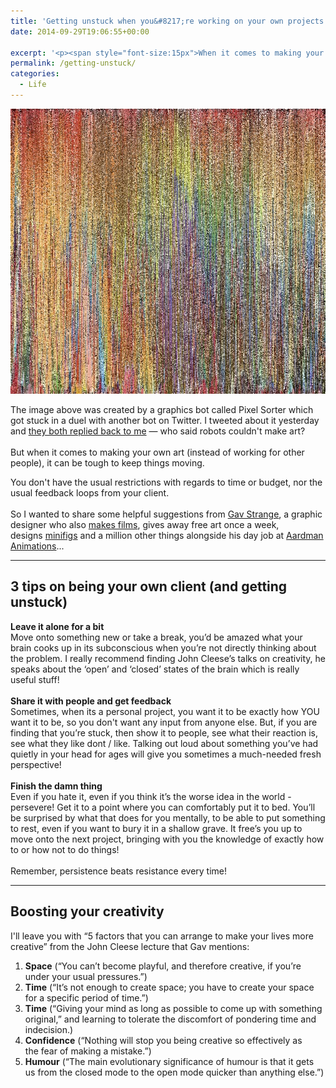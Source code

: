 ```yaml
---
title: 'Getting unstuck when you&#8217;re working on your own projects'
date: 2014-09-29T19:06:55+00:00

excerpt: '<p><span style="font-size:15px">When it comes to making your own art (instead of working for other people), it can be tough to keep things moving...</span></p>'layout: post
permalink: /getting-unstuck/
categories:
  - Life
---
```

<img src="/media/getting-unstuck.jpg" alt="" width="600" height="456" class="alignnone size-full wp-image-1947" />

The image above was created by a graphics bot called Pixel Sorter which got stuck in a duel with another bot on Twitter. I tweeted about it yesterday and&nbsp;<a target="_blank" href="https://twitter.com/j_greig/status/515947566467645440">they both replied back to me</a>&nbsp;— who said robots couldn't make art?<br /><br />But when it comes to making your own art (instead of working for other people), it can be tough to keep things moving.

You don't have the usual restrictions with regards to time or budget, nor the usual feedback loops from your client.<br /><br />So I wanted to share some helpful suggestions from&nbsp;<a target="_blank" href="http://news.jam-factory.com/">Gav Strange</a>, a graphic designer who also&nbsp;<a target="_blank" href="http://boikzmoind.com/">makes films</a>, gives away free art once a week, designs&nbsp;<a target="_blank" href="http://www.dinkybox.co.uk/acatalog/Designer_-_Gavin_Strange.html">minifigs</a>&nbsp;and a million other things alongside his day job at&nbsp;<a href="http://www.aardman.com/">Aardman Animations</a>...</p>

<hr />

<h2 style="margin-left:0px; margin-right:0px">3 tips on being your own client (and getting unstuck)</h2>

<strong>Leave it alone for a bit</strong><br />Move onto something new or take a break, you’d be amazed what your brain cooks up in its subconscious when you’re not directly thinking about the problem. I really recommend finding John Cleese’s talks on creativity, he speaks about the ‘open’ and ‘closed’ states of the brain which is really useful stuff!<br /><br /><strong>Share it with people and get feedback</strong><br />Sometimes, when its a personal project, you want it to be exactly how YOU want it to be, so you don't want any input from anyone else. But, if you are finding that you’re stuck, then show it to people, see what their reaction is, see what they like dont / like. Talking out loud about something you’ve had quietly in your head for ages will give you sometimes a much-needed fresh perspective!<br /><br /><strong>Finish the damn thing</strong><br />Even if you hate it, even if you think it’s the worse idea in the world - persevere! Get it to a point where you can comfortably put it to bed. You’ll be surprised by what that does for you mentally, to be able to put something to rest, even if you want to bury it in a shallow grave. It free’s you up to move onto the next project, bringing with you the knowledge of exactly how to or how not to do things!<br /><br />Remember, persistence beats resistance every time!

<hr />

## Boosting your creativity

I'll leave you with “5 factors that you can arrange to make your lives more creative”&nbsp;from the John Cleese lecture that Gav mentions:

<ol><li><strong>Space</strong>&nbsp;(“You can’t become playful, and therefore creative, if you’re under your usual pressures.”)</li><li><strong>Time</strong>&nbsp;(“It’s not enough to create space; you have to create your space for a specific period of time.”)</li><li><strong>Time</strong>&nbsp;(“Giving your mind as long as possible to come up with something original,” and learning to tolerate the&nbsp;discomfort of pondering time&nbsp;and indecision.)</li><li><strong>Confidence</strong>&nbsp;(“Nothing will stop you being creative so effectively as the&nbsp;fear of making a mistake.”)</li><li><strong>Humour</strong>&nbsp;(“The main&nbsp;evolutionary significance of humour&nbsp;is that it gets us from the closed mode to the open mode quicker than anything else.”)</li></ol>
